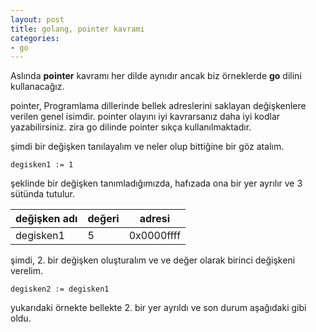 ```yaml
---
layout: post
title: golang, pointer kavramı
categories:
- go
---
```


Aslında **pointer** kavramı her dilde aynıdır ancak biz örneklerde **go** dilini kullanacağız.

pointer, Programlama dillerinde bellek adreslerini saklayan değişkenlere verilen genel isimdir.
pointer olayını iyi kavrarsanız daha iyi kodlar yazabilirsiniz. zira go dilinde pointer sıkça kullanılmaktadır.

şimdi bir değişken tanılayalım ve neler olup bittiğine bir göz atalım.

```
degisken1 := 1
```

şeklinde bir değişken tanımladığımızda, hafızada ona bir yer ayrılır ve 3 sütünda tutulur.

| değişken adı  | değeri    | adresi        |
|-------------- |--------   |------------   |
| degisken1     | 5         | 0x0000ffff    |

şimdi, 2. bir değişken oluşturalım ve ve değer olarak birinci değişkeni verelim.

```
degisken2 := degisken1
```

yukarıdaki örnekte bellekte 2. bir yer ayrıldı ve son durum aşağıdaki gibi oldu.

